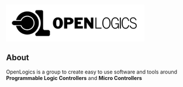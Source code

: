 <picture height=100>
  <source media="(prefers-color-scheme: dark)" srcset="https://github.com/OpenLogics/.github/blob/ee8de4c1cd0a8842105462234591135ec3e11dc3/profile/logo_long_white.png">
  <source media="(prefers-color-scheme: light)" srcset="https://github.com/OpenLogics/.github/blob/ee8de4c1cd0a8842105462234591135ec3e11dc3/profile/logo_long_black.png">
  <img alt="Dark" src="https://github.com/OpenLogics/.github/blob/ee8de4c1cd0a8842105462234591135ec3e11dc3/profile/logo_long_black.png" height=100>
</picture>


## About

OpenLogics is a group to create easy to use software and tools around **Programmable Logic Controllers** and **Micro Controllers**
